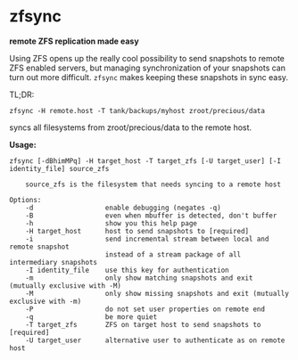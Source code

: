 # zfsync
**remote ZFS replication made easy**

Using ZFS opens up the really cool possibility to send snapshots to remote ZFS enabled servers, but managing synchronization of your snapshots can turn out more difficult. `zfsync` makes keeping these snapshots in sync easy.

TL;DR:
 
`zfsync -H remote.host -T tank/backups/myhost zroot/precious/data`

syncs all filesystems from zroot/precious/data to the remote host.

**Usage:**
```
zfsync [-dBhimMPq] -H target_host -T target_zfs [-U target_user] [-I identity_file] source_zfs

    source_zfs is the filesystem that needs syncing to a remote host

Options:
    -d                  enable debugging (negates -q)
    -B                  even when mbuffer is detected, don't buffer
    -h                  show you this help page
    -H target_host      host to send snapshots to [required]
    -i                  send incremental stream between local and remote snapshot
                        instead of a stream package of all intermediary snapshots
    -I identity_file    use this key for authentication
    -m                  only show matching snapshots and exit (mutually exclusive with -M)
    -M                  only show missing snapshots and exit (mutually exclusive with -m)
    -P                  do not set user properties on remote end
    -q                  be more quiet
    -T target_zfs       ZFS on target host to send snapshots to [required]
    -U target_user      alternative user to authenticate as on remote host
```
